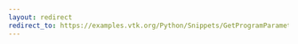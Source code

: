 ```yaml
---
layout: redirect
redirect_to: https://examples.vtk.org/Python/Snippets/GetProgramParameters/
---
```

